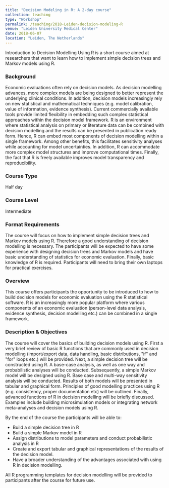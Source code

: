```yaml
---
title: "Decision Modeling in R: A 2-day course"
collection: teaching
type: "Workshop"
permalink: /teaching/2018-Leiden-decision-modeling-R
venue: "Leiden University Medical Center"
date: 2018-06-07
location: "Leiden, The Netherlands"
---
```


Introduction to Decision Modelling Using R is a short course aimed at researchers that want to learn how to implement simple decision trees and Markov models using R.

### Background
Economic evaluations often rely on decision models. As decision modelling advances, more complex models are being designed to better represent the underlying clinical conditions. In addition, decision models increasingly rely on new statistical and mathematical techniques (e.g. model calibration, value of information, evidence synthesis). Current commercially available tools provide limited flexibility in embedding such complex statistical approaches within the decision model framework. R is an environment where statistical analysis on primary or literature data can be combined with decision modelling and the results can be presented in publication ready form. Hence, R can embed most components of decision modelling within a single framework. Among other benefits, this facilitates sensitivity analyses while accounting for model uncertainties. In addition, R can accommodate more complex model structures and improve computational times. Finally, the fact that R is freely available improves model transparency and reproducibility.

### Course Type
Half day

### Course Level
Intermediate

### Format Requirements
The course will focus on how to implement simple decision trees and Markov models using R. Therefore a good understanding of decision modelling is necessary. The participants will be expected to have some experience with designing decision trees and Markov models and have basic understanding of statistics for economic evaluation. Finally, basic knowledge of R is required. Participants will need to bring their own laptops for practical exercises.

### Overview
This course offers participants the opportunity to be introduced to how to build decision models for economic evaluation using the R statistical software. R is an increasingly more popular platform where various components of an economic evaluation (person-level data analysis, evidence synthesis, decision modelling etc.) can be combined in a single framework.

### Description & Objectives
The course will cover the basics of building decision models using R. First a very brief review of basic R functions that are commonly used in decision modelling (import/export data, data handling, basic distributions, "if" and "for" loops etc.) will be provided. Next, a simple decision tree will be constructed using R. A base-case analysis, as well as one way and probabilistic analyses will be conducted. Subsequently, a simple Markov model will be designed using R. Base case and multi-way sensitivity analysis will be conducted. Results of both models will be presented in tabular and graphical form. Principles of good modelling practices using R (e.g. consistency, proper documentation etc) will be outlined. Finally, advanced functions of R in decision modelling will be briefly discussed. Examples include building microsimulation models or integrating  network meta-analyses and decision models using R.

By the end of the course the participants will be able to:

* Build a simple decision tree in R
* Build a simple Markov model in R
* Assign distributions to model parameters and conduct probabilistic analysis in R
* Create and export tabular and graphical representations of the results of the decision model.
* Have a broader understanding of the advantages associated with using R in decision modelling.

All R programming templates for decision modelling will be provided to participants after the course for future use.